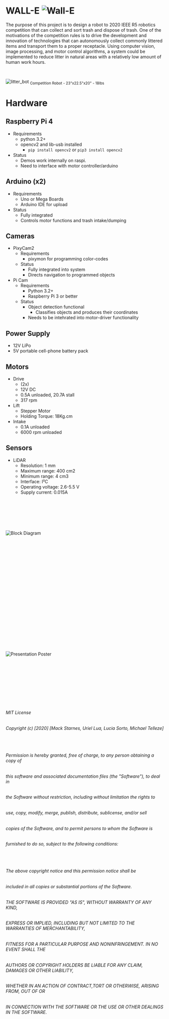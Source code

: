 # WALL-E <img src="images/wall.jpeg" alt="Wall-E">



The purpose of this project is to design a robot to 2020 IEEE R5 robotics competition that can collect and sort trash and dispose of trash. One of the motivations of the competition rules is to drive the development and innovation of technologies that can autonomously collect commonly littered items and transport them to a proper receptacle. Using computer vision, image processing, and motor control algorithms, a system could be implemented to reduce litter in natural areas with a relatively low amount of human work hours. 

&nbsp;  

<img src="images/walle_pic.png" alt="litter_bot">
<sub>
Competition Robot - 23"x22.5"x20" - 18lbs
</sub>
&nbsp; 
&nbsp; 

# Hardware 
  
## Raspberry Pi 4
   * Requirements
     * python 3.2+
     * opencv2 and lib-usb installed
        * `pip install opencv2` or `pip3 install opencv2`  
   * Status
     * Demos work internally on raspi.
     * Need to interface with motor controller/arduino  
      
## Arduino (x2)
   * Requirements
      * Uno or Mega Boards
      * Arduino IDE for upload
   * Status
      * Fully integrated
      * Controls motor functions and trash intake/dumping  
      

## Cameras
   * PixyCam2
      * Requirements
        * pixymon for programming color-codes
      * Status
        * Fully integrated into system
        * Directs navigation to programmed objects
   * Pi Cam  
      * Requirements
        * Python 3.2+
        * Raspberry Pi 3 or better
      * Status
        * Object detection functional
           * Classifies objects and produces their coordinates
        * Needs to be intehrated into motor-driver functionality  
        
        
## Power Supply
   * 12V LiPo
   * 5V portable cell-phone battery pack  

## Motors
  * Drive 
    * (2x) 
    * 12V DC
    * 0.5A unloaded, 20.7A stall
    * 317 rpm
  * Lift
    * Stepper Motor
    * Holding Torque: 18Kg.cm
  * Intake
     * 0.1A unloaded
     * 6000 rpm unloaded 

## Sensors
  * LiDAR
    * Resolution:	1 mm
    * Maximum range:	400 cm2
    * Minimum range:	4 cm3
    * Interface:	I²C
    * Operating voltage:	2.6-5.5 V
    * Supply current:	0.015A

&nbsp;  
&nbsp;  
&nbsp;  
&nbsp;
&nbsp;  
&nbsp;

<img src="Documents/HighLevel.png" alt="Block Diagram">

&nbsp;  
&nbsp;  
&nbsp;  
&nbsp;  
&nbsp;  
&nbsp;  
&nbsp;  
&nbsp;  
&nbsp;  
&nbsp;  
&nbsp;  
&nbsp;  
&nbsp;  
&nbsp;  
&nbsp;  
&nbsp;  
&nbsp;  
&nbsp;  
&nbsp;  
&nbsp;  
 
<img src="Documents/poster.png" alt="Presentation Poster">

&nbsp;  
&nbsp;  
&nbsp;  
&nbsp;  
&nbsp;  
&nbsp; 
&nbsp;  
&nbsp;  
&nbsp;  
<sub>
###### MIT License
###### Copyright (c) [2020] [Mack Starnes, Uriel Lua, Lucia Sorto, Michael Telleze]
&nbsp;  
###### Permission is hereby granted, free of charge, to any person obtaining a copy of 
###### this software and associated documentation files (the "Software"), to deal in 
###### the Software without restriction, including without limitation the rights to 
###### use, copy, modify, merge, publish, distribute, sublicense, and/or sell
###### copies of the Software, and to permit persons to whom the Software is
###### furnished to do so, subject to the following conditions:  
&nbsp;  
###### The above copyright notice and this permission notice shall be
###### included in all copies or substantial portions of the Software.  
###### THE SOFTWARE IS PROVIDED "AS IS", WITHOUT WARRANTY OF ANY KIND, 
###### EXPRESS OR IMPLIED, INCLUDING BUT NOT LIMITED TO THE WARRANTIES OF MERCHANTABILITY,
###### FITNESS FOR A PARTICULAR PURPOSE AND NONINFRINGEMENT. IN NO EVENT SHALL THE
###### AUTHORS OR COPYRIGHT HOLDERS BE LIABLE FOR ANY CLAIM, DAMAGES OR OTHER LIABILITY, 
###### WHETHER IN AN ACTION OF CONTRACT,TORT OR OTHERWISE, ARISING FROM, OUT OF OR
###### IN CONNECTION WITH THE SOFTWARE OR THE USE OR OTHER DEALINGS IN THE SOFTWARE.
</sub>
